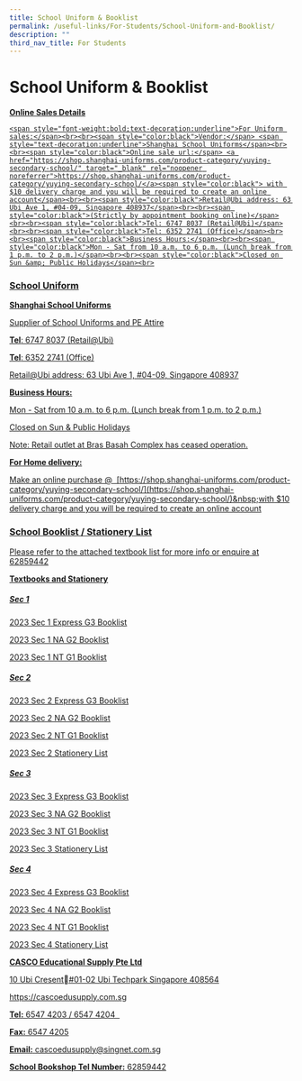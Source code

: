 ```yaml
---
title: School Uniform & Booklist
permalink: /useful-links/For-Students/School-Uniform-and-Booklist/
description: ""
third_nav_title: For Students
---
```

School Uniform &amp; Booklist
=========================
<u><b>Online Sales Details</b>



  
    <span style="font-weight:bold;text-decoration:underline">For Uniform sales:</span><br><br><span style="color:black">Vendor:</span> <span style="text-decoration:underline">Shanghai School Uniforms</span><br><br><span style="color:black">Online sale url:</span> <a href="https://shop.shanghai-uniforms.com/product-category/yuying-secondary-school/" target="_blank" rel="noopener noreferrer">https://shop.shanghai-uniforms.com/product-category/yuying-secondary-school/</a><span style="color:black"> with $10 delivery charge and you will be required to create an online account</span><br><br><span style="color:black">Retail@Ubi address: 63 Ubi Ave 1, #04-09, Singapore 408937</span><br><br><span style="color:black">(Strictly by appointment booking online)</span><br><br><span style="color:black">Tel: 6747 8037 (Retail@Ubi)</span><br><br><span style="color:black">Tel: 6352 2741 (Office)</span><br><br><span style="color:black">Business Hours:</span><br><br><span style="color:black">Mon - Sat from 10 a.m. to 6 p.m. (Lunch break from 1 p.m. to 2 p.m.)</span><br><br><span style="color:black">Closed on Sun &amp; Public Holidays</span><br>
  




### School Uniform

<b>Shanghai School Uniforms</b>

Supplier of School Uniforms and PE Attire

<b>Tel</b>: 6747 8037 (Retail@Ubi)

<b>Tel</b>: 6352 2741 (Office)  
  

Retail@Ubi address: 63 Ubi Ave 1, #04-09, Singapore 408937

  

<b>Business Hours:</b>

Mon - Sat from 10 a.m. to 6 p.m. (Lunch break from 1 p.m. to 2 p.m.)

Closed on Sun &amp; Public Holidays

Note: Retail outlet at Bras Basah Complex has ceased operation.

  

<b>For Home delivery:</b>

Make an online purchase @&nbsp;&nbsp;[https://shop.shanghai-uniforms.com/product-category/yuying-secondary-school/](https://shop.shanghai-uniforms.com/product-category/yuying-secondary-school/)&nbsp;with $10 delivery charge and you will be required to create an online account


### School Booklist / Stationery List

Please refer to the attached textbook list for more info or enquire at 62859442

<b>Textbooks and Stationery</b>

##### **Sec 1**

[2023 Sec 1 Express G3 Booklist](/files/Booklist/YYSS%20Sec%201%20EXP%20G3%20Booklist%202023.pdf)

[2023 Sec 1 NA G2 Booklist](/files/Booklist/YYSS%20Sec%201%20NA%20G2%20Booklist%202023.pdf)

[2023 Sec 1 NT G1 Booklist](/files/Booklist/YYSS%20Sec%201%20NT%20G1%20Booklist%202023.pdf)

##### **Sec 2**

[2023 Sec 2 Express G3 Booklist](/files/2023%20Sec%202%20Express%20G3%20Booklist.pdf)

[2023 Sec 2 NA G2 Booklist](/files/2023%20Sec%202%20NT%20G2%20Booklist.pdf)

[2023 Sec 2 NT G1 Booklist](/files/2023%20Sec%202%20NT%20G1%20Booklist%20copy.pdf)

[2023 Sec 2 Stationery List](/files/2023%20Sec%202%20Stationery%20List.pdf)

##### **Sec 3**

[2023 Sec 3 Express G3 Booklist](/files/2023%20Sec%203%20Express%20G3%20Booklist.pdf)

[2023 Sec 3 NA G2 Booklist](/files/2023%20Sec%203%20NA%20G2%20Booklist.pdf)

[2023 Sec 3 NT G1 Booklist](/files/2023%20Sec%203%20NT%20G1%20Booklist.pdf)

[2023 Sec 3 Stationery List  ](/files/2023%20Sec%203%20Stationery%20List.pdf)


##### **Sec 4**

[2023 Sec 4 Express G3 Booklist](/files/2023%20Sec%204%20Express%20G3%20Booklist.pdf)

[2023 Sec 4 NA G2 Booklist](/files/2023%20Sec%204%20NA%20G2%20Booklist.pdf)

[2023 Sec 4 NT G1 Booklist](/files/2023%20Sec%204%20NT%20G1%20Booklist.pdf)

[2023 Sec 4 Stationery List](/files/2023%20Sec%204%20Stationery%20List.pdf)



<b>CASCO Educational Supply Pte Ltd</b>

10 Ubi Cresent#01-02 Ubi Techpark Singapore 408564

https://cascoedusupply.com.sg

  

<b>Tel:</b>&nbsp;6547 4203 / 6547 4204&nbsp;&nbsp;

<b>Fax:</b>&nbsp;6547 4205

<b>Email:</b>&nbsp;cascoedusupply@singnet.com.sg

<b>School Bookshop Tel Number:</b>&nbsp;62859442</u>